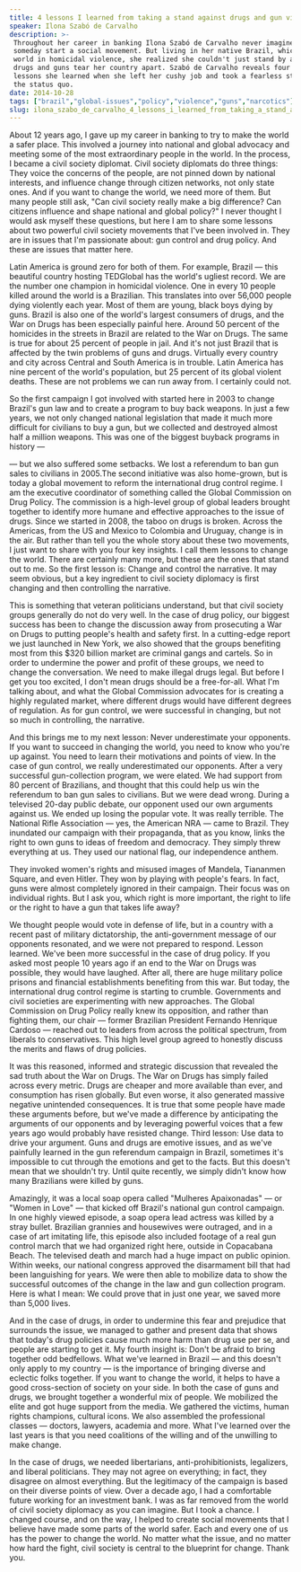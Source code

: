 ```yaml
---
title: 4 lessons I learned from taking a stand against drugs and gun violence
speaker: Ilona Szabó de Carvalho
description: >-
 Throughout her career in banking Ilona Szabó de Carvalho never imagined she'd
 someday start a social movement. But living in her native Brazil, which leads the
 world in homicidal violence, she realized she couldn't just stand by and watch
 drugs and guns tear her country apart. Szabó de Carvalho reveals four crucial
 lessons she learned when she left her cushy job and took a fearless stand against
 the status quo.
date: 2014-10-28
tags: ["brazil","global-issues","policy","violence","guns","narcotics"]
slug: ilona_szabo_de_carvalho_4_lessons_i_learned_from_taking_a_stand_against_drugs_and_gun_violence
---
```


About 12 years ago, I gave up my career in banking to try to make the world a safer place.
This involved a journey into national and global advocacy and meeting some of the most
extraordinary people in the world. In the process, I became a civil society diplomat. Civil
society diplomats do three things: They voice the concerns of the people, are not pinned
down by national interests, and influence change through citizen networks, not only state
ones. And if you want to change the world, we need more of them. But many people still ask,
"Can civil society really make a big difference? Can citizens influence and shape national
and global policy?" I never thought I would ask myself these questions, but here I am to
share some lessons about two powerful civil society movements that I've been involved in.
They are in issues that I'm passionate about: gun control and drug policy. And these are
issues that matter here.

Latin America is ground zero for both of them. For example, Brazil — this beautiful country
hosting TEDGlobal has the world's ugliest record. We are the number one champion in
homicidal violence. One in every 10 people killed around the world is a Brazilian. This
translates into over 56,000 people dying violently each year. Most of them are young,
black boys dying by guns. Brazil is also one of the world's largest consumers of drugs,
and the War on Drugs has been especially painful here. Around 50 percent of the homicides
in the streets in Brazil are related to the War on Drugs. The same is true for about 25
percent of people in jail. And it's not just Brazil that is affected by the twin problems
of guns and drugs. Virtually every country and city across Central and South America is in
trouble. Latin America has nine percent of the world's population, but 25 percent of its
global violent deaths. These are not problems we can run away from. I certainly could
not.

So the first campaign I got involved with started here in 2003 to change Brazil's gun law
and to create a program to buy back weapons. In just a few years, we not only changed
national legislation that made it much more difficult for civilians to buy a gun, but we
collected and destroyed almost half a million weapons. This was one of the biggest buyback
programs in history — 

— but we also suffered some setbacks. We lost a referendum to ban gun sales to civilians
in 2005.The second initiative was also home-grown, but is today a global movement to
reform the international drug control regime. I am the executive coordinator of something
called the Global Commission on Drug Policy. The commission is a high-level group of
global leaders brought together to identify more humane and effective approaches to the
issue of drugs. Since we started in 2008, the taboo on drugs is broken. Across the
Americas, from the US and Mexico to Colombia and Uruguay, change is in the air. But rather
than tell you the whole story about these two movements, I just want to share with you
four key insights. I call them lessons to change the world. There are certainly many more,
but these are the ones that stand out to me. So the first lesson is: Change and control the
narrative. It may seem obvious, but a key ingredient to civil society diplomacy is first
changing and then controlling the narrative.

This is something that veteran politicians understand, but that civil society groups
generally do not do very well. In the case of drug policy, our biggest success has been to
change the discussion away from prosecuting a War on Drugs to putting people's health and
safety first. In a cutting-edge report we just launched in New York, we also showed that
the groups benefiting most from this $320 billion market are criminal gangs and cartels.
So in order to undermine the power and profit of these groups, we need to change the
conversation. We need to make illegal drugs legal. But before I get you too excited, I
don't mean drugs should be a free-for-all. What I'm talking about, and what the Global
Commission advocates for is creating a highly regulated market, where different drugs
would have different degrees of regulation. As for gun control, we were successful in
changing, but not so much in controlling, the narrative.

And this brings me to my next lesson: Never underestimate your opponents. If you want to
succeed in changing the world, you need to know who you're up against. You need to learn
their motivations and points of view. In the case of gun control, we really underestimated
our opponents. After a very successful gun-collection program, we were elated. We had
support from 80 percent of Brazilians, and thought that this could help us win the
referendum to ban gun sales to civilians. But we were dead wrong. During a televised
20-day public debate, our opponent used our own arguments against us. We ended up losing
the popular vote. It was really terrible. The National Rifle Association — yes, the
American NRA — came to Brazil. They inundated our campaign with their propaganda, that as
you know, links the right to own guns to ideas of freedom and democracy. They simply threw
everything at us. They used our national flag, our independence anthem.

They invoked women's rights and misused images of Mandela, Tiananmen Square, and even
Hitler. They won by playing with people's fears. In fact, guns were almost completely
ignored in their campaign. Their focus was on individual rights. But I ask you, which
right is more important, the right to life or the right to have a gun that takes life
away? 

We thought people would vote in defense of life, but in a country with a recent past of
military dictatorship, the anti-government message of our opponents resonated, and we were
not prepared to respond. Lesson learned. We've been more successful in the case of drug
policy. If you asked most people 10 years ago if an end to the War on Drugs was possible,
they would have laughed. After all, there are huge military police prisons and financial
establishments benefiting from this war. But today, the international drug control regime
is starting to crumble. Governments and civil societies are experimenting with new
approaches. The Global Commission on Drug Policy really knew its opposition, and rather
than fighting them, our chair — former Brazilian President Fernando Henrique Cardoso —
reached out to leaders from across the political spectrum, from liberals to conservatives.
This high level group agreed to honestly discuss the merits and flaws of drug
policies.

It was this reasoned, informed and strategic discussion that revealed the sad truth about
the War on Drugs. The War on Drugs has simply failed across every metric. Drugs are
cheaper and more available than ever, and consumption has risen globally. But even worse,
it also generated massive negative unintended consequences. It is true that some people
have made these arguments before, but we've made a difference by anticipating the
arguments of our opponents and by leveraging powerful voices that a few years ago would
probably have resisted change. Third lesson: Use data to drive your argument. Guns and
drugs are emotive issues, and as we've painfully learned in the gun referendum campaign in
Brazil, sometimes it's impossible to cut through the emotions and get to the facts. But
this doesn't mean that we shouldn't try. Until quite recently, we simply didn't know how
many Brazilians were killed by guns.

Amazingly, it was a local soap opera called "Mulheres Apaixonadas" — or "Women in Love" —
that kicked off Brazil's national gun control campaign. In one highly viewed episode, a
soap opera lead actress was killed by a stray bullet. Brazilian grannies and housewives
were outraged, and in a case of art imitating life, this episode also included footage of
a real gun control march that we had organized right here, outside in Copacabana Beach.
The televised death and march had a huge impact on public opinion. Within weeks, our
national congress approved the disarmament bill that had been languishing for years. We
were then able to mobilize data to show the successful outcomes of the change in the law
and gun collection program. Here is what I mean: We could prove that in just one year, we
saved more than 5,000 lives.

And in the case of drugs, in order to undermine this fear and prejudice that surrounds the
issue, we managed to gather and present data that shows that today's drug policies cause
much more harm than drug use per se, and people are starting to get it. My fourth insight
is: Don't be afraid to bring together odd bedfellows. What we've learned in Brazil — and
this doesn't only apply to my country — is the importance of bringing diverse and eclectic
folks together. If you want to change the world, it helps to have a good cross-section of
society on your side. In both the case of guns and drugs, we brought together a wonderful
mix of people. We mobilized the elite and got huge support from the media. We gathered the
victims, human rights champions, cultural icons. We also assembled the professional
classes — doctors, lawyers, academia and more. What I've learned over the last years is
that you need coalitions of the willing and of the unwilling to make change.

In the case of drugs, we needed libertarians, anti-prohibitionists, legalizers, and
liberal politicians. They may not agree on everything; in fact, they disagree on almost
everything. But the legitimacy of the campaign is based on their diverse points of
view. Over a decade ago, I had a comfortable future working for an investment bank. I was
as far removed from the world of civil society diplomacy as you can imagine. But I took a
chance. I changed course, and on the way, I helped to create social movements that I
believe have made some parts of the world safer. Each and every one of us has the power
to change the world. No matter what the issue, and no matter how hard the fight, civil
society is central to the blueprint for change. Thank you.

<!--
ad_duration=3.33
comment_count=124
event="TEDGlobal 2014"
external_start_time=0
has_talk_citation=1
intro_duration=11.82
is_subtitle_required="False"
is_talk_featured="True"
language="en"
language_swap="False"
native_language="en"
number_of_related_talks=6
number_of_speakers=1
number_of_subtitled_videos=24
number_of_tags=6
number_of_talk_download_languages=24
number_of_talk_more_resources=0
number_of_talk_recommendations=2
number_of_talks_take_actions=1
post_ad_duration=0.83
published_timestamp="2015-03-06 15:57:56"
recording_date="2014-10-28"
speaker_description="Civic entrepreneur"
speaker_is_published=1
speaker_name="Ilona Szabó de Carvalho"
talk_more_resources=[]
talk_name="4 lessons I learned from taking a stand against drugs and gun violence"
talk_recommendations_blurb="Explore these resources to learn more about the impact of Brazilian drug and gun policies."
talks_tags=["brazil","global-issues","policy","violence","guns","narcotics"]
url_audio="https://download.ted.com/talks/IlonaSzabodeCarvalho_2014G.mp3?apikey=acme-roadrunner"
url_photo_speaker="https://pe.tedcdn.com/images/ted/0e34c20b35569e501f309abcdfec079ddd416221_254x191.jpg"
url_photo_talk="https://pe.tedcdn.com/images/ted/29322d34b34d6edf309e481286e2479f856c47fe_2880x1620.jpg"
url_webpage="https://www.ted.com/talks/ilona_szabo_de_carvalho_4_lessons_i_learned_from_taking_a_stand_against_drugs_and_gun_violence"
video_type_name="TED Stage Talk"
-->
